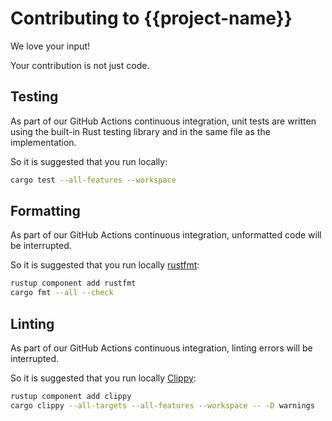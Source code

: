 # Contributing to {{project-name}}

We love your input!

Your contribution is not just code.

## Testing

As part of our GitHub Actions continuous integration, unit tests are written using the built-in Rust testing library and in the same file as the implementation.

So it is suggested that you run locally:

```bash
cargo test --all-features --workspace
```

## Formatting

As part of our GitHub Actions continuous integration, unformatted code will be interrupted.

So it is suggested that you run locally [rustfmt](https://crates.io/crates/rustfmt-nightly):

```bash
rustup component add rustfmt
cargo fmt --all --check
```

## Linting

As part of our GitHub Actions continuous integration, linting errors will be interrupted.

So it is suggested that you run locally [Clippy](https://crates.io/crates/clippy):

```bash
rustup component add clippy
cargo clippy --all-targets --all-features --workspace -- -D warnings
```
